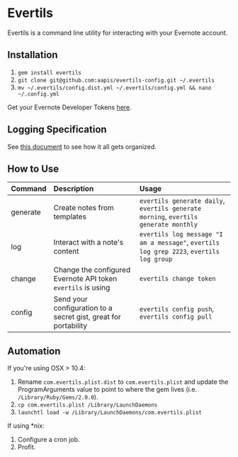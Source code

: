 # Evertils

Evertils is a command line utility for interacting with your Evernote account.

## Installation

1. `gem install evertils`
2. `git clone git@github.com:aapis/evertils-config.git ~/.evertils`
3. `mv ~/.evertils/config.dist.yml ~/.evertils/config.yml && nano ~/.config.yml`

Get your Evernote Developer Tokens [here](https://www.evernote.com/Login.action?targetUrl=%2Fapi%2FDeveloperToken.action).

## Logging Specification
See [this document](https://github.com/aapis/evertils/wiki/Logging-Specification) to see how it all gets organized.

## How to Use

|Command|Description|Usage|
|:--------------|:-----------|:-------------|
|generate|Create notes from templates|`evertils generate daily`, `evertils generate morning`, `evertils generate monthly`|
|log|Interact with a note's content|`evertils log message "I am a message"`, `evertils log grep 2223`, `evertils log group`|
|change|Change the configured Evernote API token `evertils` is using|`evertils change token`|
|config|Send your configuration to a secret gist, great for portability|`evertils config push`, `evertils config pull`|

## Automation

If you're using OSX > 10.4:

1. Rename `com.evertils.plist.dist` to `com.evertils.plist` and update the ProgramArguments value to point to where the gem lives (i.e. `/Library/Ruby/Gems/2.0.0`).
2. `cp com.evertils.plist /Library/LaunchDaemons`
3. `launchtl load -w /Library/LaunchDaemons/com.evertils.plist`

If using *nix:

1. Configure a cron job.
2. Profit.
